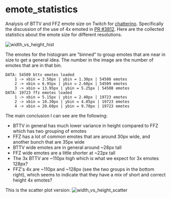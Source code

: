 # emote_statistics
Analysis of BTTV and FFZ emote size on Twitch for [chatterino](https://github.com/Chatterino/chatterino2/). 
Specifically the discussion of the use of 4x emoted in [PR #3812](https://github.com/Chatterino/chatterino2/pull/3812).
Here are the collected statistics about the emote size for different resolutions.

![width_vs_height_hist](https://user-images.githubusercontent.com/2222562/209447318-62a0b773-c38c-4c1c-be97-37ca650d46f4.png)

The emotes for the histogram are "binned" to group emotes that are near in size to get a general idea.
The number in the image are the number of emotes that are in that bin.
```
DATA: 54509 bttv emotes loaded
    1 -> xbin = 3.50px | ybin = 1.30px | 54508 emotes
    2 -> xbin = 6.95px | ybin = 2.60px | 54509 emotes
    3 -> xbin = 13.95px | ybin = 5.25px | 54508 emotes
DATA: 19723 ffz emotes loaded
    1 -> xbin = 5.15px | ybin = 2.40px | 19723 emotes
    2 -> xbin = 10.30px | ybin = 4.85px | 19723 emotes
    4 -> xbin = 20.60px | ybin = 9.70px | 19723 emotes
```


The main conclusion I can see are the following:
- BTTV in general has much lower variance in height compared to FFZ which has two grouping of emotes
- FFZ has a lot of common emotes that are around 30px wide, and another bunch that are 35px wide
- BTTV wide emotes are in general around ~28px tall
- FFZ wide emotes are a little shorter at ~22px tall
- The 3x BTTV are ~110px high which is what we expect for 3x emotes 128px?
- FFZ's 4x are ~110px and ~128px (see the two groups in the bottom right), which seems to indicate that they have a mix of short and correct height 4x emotes?





This is the scatter plot version:
![width_vs_height_scatter](https://user-images.githubusercontent.com/2222562/209447320-b853efd7-d5fb-4521-ac6a-1e7297cf80c7.png)




